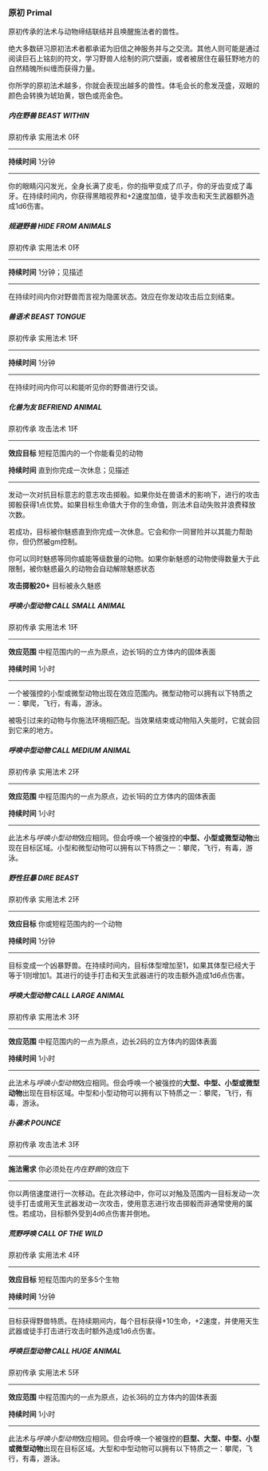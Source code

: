 ### 原初	Primal

原初传承的法术与动物缔结联结并且唤醒施法者的兽性。

绝大多数研习原初法术者都承诺为旧信之神服务并与之交流。其他人则可能是通过阅读巨石上铭刻的符文，学习野兽人绘制的洞穴壁画，或者被居住在最狂野地方的自然精魄所纠缠而获得力量。		

你所学的原初法术越多，你就会表现出越多的兽性。体毛会长的愈发茂盛，双眼的颜色会转换为琥珀黄，银色或亮金色。

##### 内在野兽	**BEAST WITHIN**

原初传承	实用法术	0环

---

**持续时间**	1分钟

---

你的眼睛闪闪发光，全身长满了皮毛，你的指甲变成了爪子，你的牙齿变成了毒牙。在持续时间内，你获得黑暗视界和+2速度加值，徒手攻击和天生武器额外造成1d6伤害。



##### 规避野兽	**HIDE FROM ANIMALS**

原初传承	实用法术	0环

---

**持续时间**	1分钟；见描述

---

在持续时间内你对野兽而言视为隐匿状态。效应在你发动攻击后立刻结束。



##### 兽语术	**BEAST TONGUE**

原初传承	实用法术	1环

---

**持续时间**	1分钟

---

在持续时间内你可以和能听见你的野兽进行交谈。



##### 化兽为友	**BEFRIEND ANIMAL**

原初传承	攻击法术	1环

---

**效应目标**	短程范围内的一个你能看见的动物

**持续时间**	直到你完成一次休息；见描述

---

发动一次对抗目标意志的意志攻击掷骰。如果你处在兽语术的影响下，进行的攻击掷骰获得1点优势。如果目标生命值大于你的生命值，则法术自动失败并浪费释放次数。

若成功，目标被你魅惑直到你完成一次休息。它会和你一同冒险并以其能力帮助你，但仍然被gm控制。

你可以同时魅惑等同你威能等级数量的动物。如果你新魅惑的动物使得数量大于此限制，被你魅惑最久的动物会自动解除魅惑状态

**攻击掷骰20+**	目标被永久魅惑



##### 呼唤小型动物	**CALL SMALL ANIMAL**

原初传承	实用法术	1环

---

**效应范围**	中程范围内的一点为原点，边长1码的立方体内的固体表面

**持续时间**	1小时

---

一个被强控的小型或微型动物出现在效应范围内。微型动物可以拥有以下特质之一：攀爬，飞行，有毒，游泳。

被吸引过来的动物与你施法环境相匹配。当效果结束或动物陷入失能时，它就会回到它来的地方。



##### 呼唤中型动物	**CALL MEDIUM ANIMAL** 

原初传承	实用法术	2环

---

**效应范围**	中程范围内的一点为原点，边长1码的立方体内的固体表面

**持续时间**	1小时

---

此法术与*呼唤小型动物*效应相同。但会呼唤一个被强控的**中型、小型或微型动物**出现在目标区域。小型和微型动物可以拥有以下特质之一：攀爬，飞行，有毒，游泳。



##### 野性狂暴	**DIRE BEAST**

原初传承	实用法术	2环

---

**效应目标**	你或短程范围内的一个动物

**持续时间**	1分钟

---

目标变成一个凶暴野兽。在持续时间内，目标体型增加至1，如果其体型已经大于等于1则增加1。其进行的徒手打击和天生武器进行的攻击额外造成1d6点伤害。



##### 呼唤大型动物	**CALL LARGE ANIMAL**

 原初传承	实用法术	3环

---

**效应范围**	中程范围内的一点为原点，边长2码的立方体内的固体表面

**持续时间**	1小时

---

此法术与*呼唤小型动物*效应相同。但会呼唤一个被强控的**大型、中型、小型或微型动物**出现在目标区域。中型和小型动物可以拥有以下特质之一：攀爬，飞行，有毒，游泳。



##### 扑袭术	**POUNCE**

原初传承	攻击法术	3环

---

**施法需求**	你必须处在*内在野兽*的效应下

---

你以两倍速度进行一次移动。在此次移动中，你可以对触及范围内一目标发动一次徒手打击或用天生武器发动一次攻击，使用意志进行攻击掷骰而非通常使用的属性。若成功，目标额外受到4d6点伤害并倒地。



##### 荒野呼唤	**CALL OF THE WILD**

 原初传承	实用法术	4环

---

**效应目标**	短程范围内的至多5个生物

**持续时间**	1分钟

---

目标获得野兽特质。在持续期间内，每个目标获得+10生命，+2速度，并使用天生武器或徒手打击进行攻击时额外造成1d6点伤害。



##### 呼唤巨型动物	**CALL HUGE ANIMAL**

 原初传承	实用法术	5环

---

**效应范围**	中程范围内的一点为原点，边长3码的立方体内的固体表面

**持续时间**	1小时

---

此法术与*呼唤小型动物*效应相同。但会呼唤一个被强控的**巨型、大型、中型、小型或微型动物**出现在目标区域。大型和中型动物可以拥有以下特质之一：攀爬，飞行，有毒，游泳。

